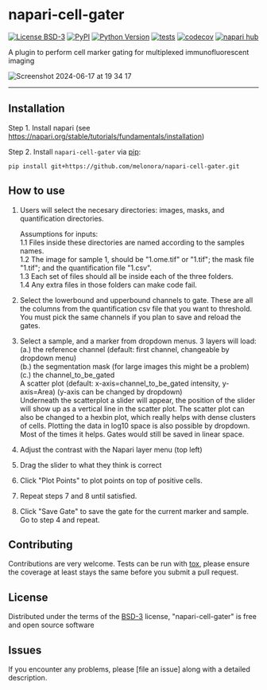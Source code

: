 # napari-cell-gater

[![License BSD-3](https://img.shields.io/pypi/l/napari-cell-gater.svg?color=green)](https://github.com/melonora/napari-cell-gater/raw/main/LICENSE)
[![PyPI](https://img.shields.io/pypi/v/napari-cell-gater.svg?color=green)](https://pypi.org/project/napari-cell-gater)
[![Python Version](https://img.shields.io/pypi/pyversions/napari-cell-gater.svg?color=green)](https://python.org)
[![tests](https://github.com/melonora/napari-cell-gater/workflows/tests/badge.svg)](https://github.com/melonora/napari-cell-gater/actions)
[![codecov](https://codecov.io/gh/melonora/napari-cell-gater/branch/main/graph/badge.svg)](https://codecov.io/gh/melonora/napari-cell-gater)
[![napari hub](https://img.shields.io/endpoint?url=https://api.napari-hub.org/shields/napari-cell-gater)](https://napari-hub.org/plugins/napari-cell-gater)

A plugin to perform cell marker gating for multiplexed immunofluorescent imaging

![Screenshot 2024-06-17 at 19 34 17](https://github.com/melonora/napari-cell-gater/assets/30318135/f469c380-ef53-42d6-a136-ebcae723e987)

----------------------------------

## Installation

Step 1. 
Install napari (see https://napari.org/stable/tutorials/fundamentals/installation)

Step 2.
Install `napari-cell-gater` via [pip]:

    pip install git+https://github.com/melonora/napari-cell-gater.git

## How to use

1. Users will select the necesary directories: images, masks, and quantification directories.

    Assumptions for inputs:  
        1.1 Files inside these directories are named according to the samples names.   
        1.2 The image for sample 1, should be "1.ome.tif" or "1.tif"; the mask file "1.tif"; and the quantification file "1.csv".  
        1.3 Each set of files should all be inside each of the three folders.  
        1.4 Any extra files in those folders can make code fail.  

3. Select the lowerbound and upperbound channels to gate. These are all the columns from the quantification csv file that you want to threshold. You must pick the same channels if you plan to save and reload the gates.  

4. Select a sample, and a marker from dropdown menus. 3 layers will load:   
        (a.) the reference channel (default: first channel, changeable by dropdown menu)   
        (b.) the segmentation mask (for large images this might be a problem)  
        (c.) the channel_to_be_gated  
A scatter plot (default: x-axis=channel_to_be_gated intensity, y-axis=Area) (y-axis can be changed by dropdown)      
Underneath the scatterplot a slider will appear, the position of the slider will show up as a vertical line in the scatter plot.
The scatter plot can also be changed to a hexbin plot, which really helps with dense clusters of cells.
Plotting the data in log10 space is also possible by dropdown. Most of the times it helps. Gates would still be saved in linear space.

6. Adjust the contrast with the Napari layer menu (top left)
7. Drag the slider to what they think is correct
8. Click "Plot Points" to plot points on top of positive cells.
9. Repeat steps 7 and 8 until satisfied.
10. Click "Save Gate" to save the gate for the current marker and sample. Go to step 4 and repeat.

## Contributing

Contributions are very welcome. Tests can be run with [tox], please ensure
the coverage at least stays the same before you submit a pull request.

## License

Distributed under the terms of the [BSD-3] license,
"napari-cell-gater" is free and open source software

## Issues

If you encounter any problems, please [file an issue] along with a detailed description.

[napari]: https://github.com/napari/napari
[Cookiecutter]: https://github.com/audreyr/cookiecutter
[@napari]: https://github.com/napari
[MIT]: http://opensource.org/licenses/MIT
[BSD-3]: http://opensource.org/licenses/BSD-3-Clause
[GNU GPL v3.0]: http://www.gnu.org/licenses/gpl-3.0.txt
[GNU LGPL v3.0]: http://www.gnu.org/licenses/lgpl-3.0.txt
[Apache Software License 2.0]: http://www.apache.org/licenses/LICENSE-2.0
[Mozilla Public License 2.0]: https://www.mozilla.org/media/MPL/2.0/index.txt
[cookiecutter-napari-plugin]: https://github.com/napari/cookiecutter-napari-plugin

[napari]: https://github.com/napari/napari
[tox]: https://tox.readthedocs.io/en/latest/
[pip]: https://pypi.org/project/pip/
[PyPI]: https://pypi.org/
